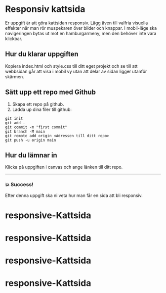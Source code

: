 # Responsiv kattsida

Er uppgift är att göra kattsidan responsiv. Lägg även till valfria visuella effekter när man rör
muspekaren över bilder och knappar. I mobil-läge ska navigeringen bytas ut mot en hamburgarmeny,
men den behöver inte vara klickbar.

## Hur du klarar uppgiften

Kopiera index.html och style.css till ditt eget projekt och se till att webbsidan går att visa i
mobil vy utan att delar av sidan ligger utanför skärmen.

## Sätt upp ett repo med Github

1. Skapa ett repo på github.
2. Ladda up dina filer till github:

```
git init
git add .
git commit -m "first commit"
git branch -M main
git remote add origin <Adressen till ditt repo>
git push -u origin main
```

## Hur du lämnar in

Klicka på uppgiften i canvas och ange länken till ditt repo.

---

### :boom: Success!

Efter denna uppgift ska ni veta hur man får en sida att bli responsiv.
# responsive-Kattsida
# responsive-Kattsida
# responsive-Kattsida
# responsive-Kattsida
